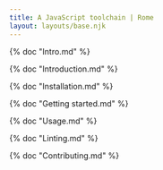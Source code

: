 ```yaml
---
title: A JavaScript toolchain | Rome
layout: layouts/base.njk
---
```


{% doc "Intro.md" %}

{% doc "Introduction.md" %}

{% doc "Installation.md" %}

{% doc "Getting started.md" %}

{% doc "Usage.md" %}

{% doc "Linting.md" %}

{% doc "Contributing.md" %}
